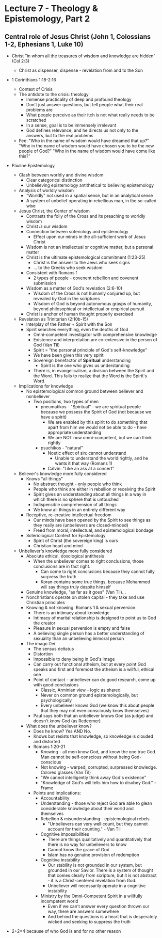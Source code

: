 # Lecture 7 - Theology & Epistemology, Part 2

## Central role of Jesus Christ (John 1, Colossians 1-2, Ephesians 1, Luke 10)
  * Christ "in whom all the treasures of wisdom and knowledge are hidden" (Col 2:3)
    * Christ as dispenser, dispense - revelation from and to the Son
  * 1 Corinthians 1:18-2:16
    * Context of Crisis
    * The antidote to the crisis: theology
      * Immense practicality of deep and profound theology
      * Don't just answer questions, but tell people what their real problems are
      * What people perceive as their itch is not what really needs to be scratched
      * In a sense, goal is to be immensely irrelevant
      * God defines relevance, and he directs us not only to the answers, but to the real problems
    * Fee: "Who in the name of wisdom would have dreamed that up?" "Who in the name of wisdom would have chosen you to be the new people of God?" "Who in the name of wisdom would have come like this?"
  * Pauline Epistemology
    * Clash between worldly and divine wisdom
      * Clear categorical distinction
      * Unbelieving epistemology antithetical to believing epistemology
    * Analysis of worldly wisdom
      * "Worldly" not used in a spatial sense, but in an analytical sense
      * A system of unbelief operating in rebellious man, in the so-called wise
    * Jesus Christ, the Center of wisdom
      * Contrasts the folly of the Cross and its preaching to worldly wisdom
      * Christ *is* our wisdom
      * Connection between soteriology and epistemology
        * Effect upon our minds in the all-sufficient work of Jesus Christ
      * Wisdom is not an intellectual or cognitive matter, but a personal matter
      * Christ is the ultimate epistemological commitment (1:23-25)
        * Christ is the answer to the Jews who seek signs
        * ... to the Greeks who seek wisdom
      * Consistent with Romans 1
        * 2 types of people - covenent rebellion and covenent submission
      * Wisdom as a matter of God's revelation (2:6-10)
        * Wisdom of the Cross is not humanly conjured up, but revealed by God in the scriptures
        * Wisdom of God is beyond autonomous grasps of humanity, beyond philosophical or intellectual or empirical pursuit
      * Christ is anchor of human thought properly exercised
    * Revelation as Trinitarian (2:10b-15)
      * Interplay of the Father + Spirit with the Son
      * Spirit searches everything, even the depths of God
        * Omni-competent investigator with comprehensive knowledge
        * Existence and interpretation are co-extensive in the person of God (Van Til)
        * Spirit = "the personal principle of God's self-knowledge"
        * We have been given this very spirit
        * Sovereign benefactor of **Spiritual** understanding
          * Spirit is the one who gives us understanding
        * There is, in evangelicalism, a division between the Spirit and the Word. This fails to realize that the Word is the Spirit's Word.
    * Implications for knowledge
      * No epistemological common ground between believer and nonbeliever
        * Two positions, two types of men
          * pneumatikos - "Spiritual" - we are spiritual people because we possess the Spirit of God (not because we have a spirit)
            * We are enabled by this spirit to do something that apart from him we would not be able to do - have appropriate understanding
            * We are NOT now omni-competent, but we can think rightly
          * psuchikos - "natural"
            * Noetic effect of sin: cannot understand
              * Unable to understand the world rightly, and he wants it that way (Romans 1)
            * Calvin: "Like an ass at a concert"
    * Believer's knowledge more fully considered
      * Knows "all things"
        * No abstract thought - only people who think
        * People who think are either in rebellion or receiving the Spirit
        * Spirit gives an understanding about all things in a way in which there is no sphere that is untouched
        * Indispensible comprehension of all things
        * We know all things in an entirely different way
      * Receptive, re-creative intellectual freedom
        * Our minds have been opened by the Spirit to see things as they really are (unbelievers are closed-minded)
        * Freed from moral, intellectual, and epistemological bondage
      * Soteriological Context for Epistemology
        * Spirit of Christ (the sovereign king) is ours
        * Christian heart and mind
    * Unbeliever's knowledge more fully considered
      * Absolute ethical, doxological antithesis
        * When the unbeliever comes to right conclusions, those conclusions are in fact right.
          * Can come to right conclusions because they cannot fully surpress the truth
          * Koran contains some true things, because Mohammed will say things truly despite himself
      * Genuine knowledge, "as far as it goes" (Van Til)...
      * Nonchristians operate on stolen capital - they take and use Christian principles
      * Knowing & not knowing: Romans 1 & sexual perversion
        * There is an intimacy about knowledge
        * Intimacy of marital relationship is designed to point us to God the creator
        * Pleasure in sexual perversion is empty and false
        * A believing single person has a better understanding of sexuality than an unbelieving immoral person
      * The imago Dei
        * The sensus deitatus
        * Distortion
        * Impossible to deny being in God's image
        * Can carry out functional atheism, but at every point God speaks and first and foremost the atheism is a willful, ethical one
        * Point of contact - unbeliever can do good research, come up with good conclusions
          * Classic, Arminian view - logic as shared
          * Never on common ground epistemologically, but psychologically
          * Every unbeliever knows God (we know this about people that they may not even consciously know themselves)
        * Paul says both that an unbeliever knows God (as judge) and doesn't know God (as Redeemer)
      * What does the unbeliever know?
        * Does he know? Yes AND No.
        * Knows but resists that knowledge, so knowledge is clouded and distorted
        * Romans 1:20-21 
          * Knowing - all men know God, and know the one true God. Man cannot be self-conscious without being God-conscious
          * Not knowing - warped, corrupted, surpressed knowledge. Colored glasses (Van Til)
          * "We cannot intelligently think away God's existence"
          * "Knowledge of God's will tells him how to disobey God." - Frame
        * Points and implications:
          * Accountability
          * Understanding - those who reject God are able to glean considerable knowledge about their world and themselves
          * Rebellion & misunderstanding - epistemological rebels
            * "Unbelievers can very well count, but they cannot account for their counting." - Van Til
          * Cognitive impossibilities
            * There are things qualitatively and quantitatively that there is no way for unbelievers to know
            * Cannot know the grace of God
            * Islam has no genuine provision of redemption
          * Cognitive instability
            * Our stability is not grounded in our system, but grounded in our Savior. There is a system of thought that comes clearly from scripture, but it is not abstract - it is a Christ-centered revelation from God.
            * Unbeliever will necessarily operate in a cognitive instability
          * Ministry by the Omni-Competent Spirit in a willfully incompetent world
            * Even if we can't answer every question thrown our way, there are answers somewhere
            * And behind the questions is a heart that is desperately wicked and seeking to suppress the truth


* 2+2=4 because of who God is and for no other reason
